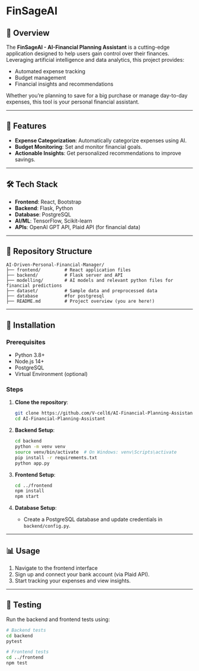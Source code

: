 # FinSageAI

## 🚀 Overview

The **FinSageAI - AI-Financial Planning Assistant** is a cutting-edge application designed to help users gain control over their finances. Leveraging artificial intelligence and data analytics, this project provides:

- Automated expense tracking
- Budget management
- Financial insights and recommendations

Whether you’re planning to save for a big purchase or manage day-to-day expenses, this tool is your personal financial assistant.

---

## 🎯 Features

- **Expense Categorization**: Automatically categorize expenses using AI.
- **Budget Monitoring**: Set and monitor financial goals.
- **Actionable Insights**: Get personalized recommendations to improve savings.

---

## 🛠️ Tech Stack

- **Frontend**: React, Bootstrap
- **Backend**: Flask, Python
- **Database**: PostgreSQL
- **AI/ML**: TensorFlow, Scikit-learn
- **APIs**: OpenAI GPT API, Plaid API (for financial data)

---

## 📂 Repository Structure

```plaintext
AI-Driven-Personal-Financial-Manager/
├── frontend/         # React application files
├── backend/          # Flask server and API
├── modelling/        # AI models and relevant python files for financial predictions
├── dataset/          # Sample data and preprocessed data
├── database          #for postgresql
├── README.md         # Project overview (you are here!)
```

---

## 🚀 Installation

### Prerequisites

- Python 3.8+
- Node.js 14+
- PostgreSQL
- Virtual Environment (optional)

### Steps

1. **Clone the repository**:

   ```bash
   git clone https://github.com/V-cell6/AI-Financial-Planning-Assistant.git
   cd AI-Financial-Planning-Assistant
   ```

2. **Backend Setup**:

   ```bash
   cd backend
   python -m venv venv
   source venv/bin/activate  # On Windows: venv\Scripts\activate
   pip install -r requirements.txt
   python app.py
   ```

3. **Frontend Setup**:

   ```bash
   cd ../frontend
   npm install
   npm start
   ```

4. **Database Setup**:

   - Create a PostgreSQL database and update credentials in `backend/config.py`.

---

## 📊 Usage

1. Navigate to the frontend interface
2. Sign up and connect your bank account (via Plaid API).
3. Start tracking your expenses and view insights.

---

## 🧪 Testing

Run the backend and frontend tests using:

```bash
# Backend tests
cd backend
pytest

# Frontend tests
cd ../frontend
npm test
```




